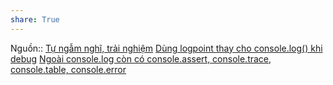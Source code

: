 ```yaml
---
share: True
---
```

Nguồn:: [Tự ngẫm nghĩ, trải nghiệm](T%E1%BB%B1%20ng%E1%BA%ABm%20ngh%C4%A9,%20tr%E1%BA%A3i%20nghi%E1%BB%87m.md#)
[Dùng logpoint thay cho console.log() khi debug](./D%C3%B9ng%20logpoint%20thay%20cho%20console.log()%20khi%20debug.md#) [Ngoài console.log còn có console.assert, console.trace, console.table, console.error](../Ng%C3%B4n%20ng%E1%BB%AF%20l%E1%BA%ADp%20tr%C3%ACnh/JavaScript/Ngo%C3%A0i%20console.log%20c%C3%B2n%20c%C3%B3%20console.assert,%20console.trace,%20console.table,%20console.error.md#)